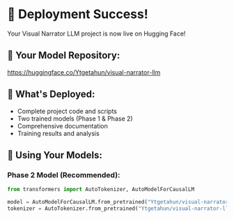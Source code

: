 # 🚀 Deployment Success!

Your Visual Narrator LLM project is now live on Hugging Face!

## 📍 Your Model Repository:
https://huggingface.co/Ytgetahun/visual-narrator-llm

## 🎯 What's Deployed:
- Complete project code and scripts
- Two trained models (Phase 1 & Phase 2)
- Comprehensive documentation
- Training results and analysis

## 🔧 Using Your Models:

### Phase 2 Model (Recommended):
```python
from transformers import AutoTokenizer, AutoModelForCausalLM

model = AutoModelForCausalLM.from_pretrained("Ytgetahun/visual-narrator-llm")
tokenizer = AutoTokenizer.from_pretrained("Ytgetahun/visual-narrator-llm") 
